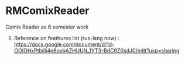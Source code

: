 # RMComixReader
Comix Reader as 6 semester work
1) Reference on feathures list (rus-lang now) : https://docs.google.com/document/d/1d-OOIOHxPtbilli4e8ovbAZHUUN_1YT3-BdC9Z0sdJ0/edit?usp=sharing
